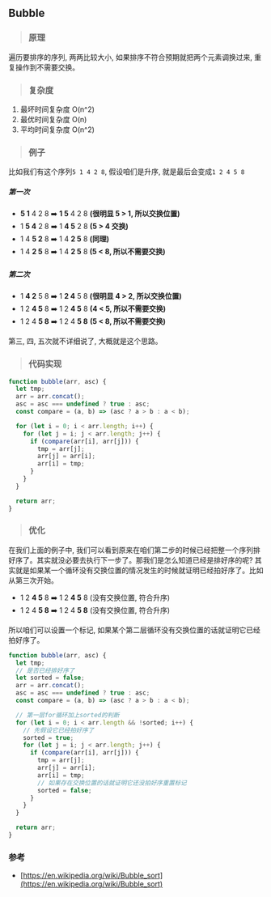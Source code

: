 ## Bubble

> ### 原理

遍历要排序的序列, 两两比较大小, 如果排序不符合预期就把两个元素调换过来, 重复操作到不需要交换。

> ### 复杂度

1. 最坏时间复杂度 O(n^2)
2. 最优时间复杂度	O(n)
3. 平均时间复杂度 O(n^2)

> ### 例子

比如我们有这个序列`5 1 4 2 8`, 假设咱们是升序, 就是最后会变成`1 2 4 5 8`

##### 第一次

* **5 1** 4 2 8 ➡️ **1 5** 4 2 8 **(**很明显 5 > 1, 所以交换位置**)**
* 1 **5 4** 2 8 ➡️ 1 **4 5** 2 8 **(**5 > 4 交换**)**
* 1 4 **5 2** 8 ➡️ 1 4 **2 5** 8 **(**同理**)**
* 1 4 **2 5** 8 ➡️ 1 4 **2 5** 8 **(**5 < 8, 所以不需要交换**)**

##### 第二次

* 1 **4 2** 5 8 ➡️ 1 **2 4** 5 8 **(**很明显 4 > 2, 所以交换位置**)**
* 1 2 **4 5** 8 ➡️ 1 2 **4 5** 8 **(**4 < 5, 所以不需要交换**)**
* 1 2 4 **5 8** ➡️ 1 2 4 **5 8** **(**5 < 8, 所以不需要交换**)**

第三, 四, 五次就不详细说了, 大概就是这个思路。

> ### 代码实现

```js
function bubble(arr, asc) {
  let tmp;
  arr = arr.concat();
  asc = asc === undefined ? true : asc;
  const compare = (a, b) => (asc ? a > b : a < b);

  for (let i = 0; i < arr.length; i++) {
    for (let j = i; j < arr.length; j++) {
      if (compare(arr[i], arr[j])) {
        tmp = arr[j];
        arr[j] = arr[i];
        arr[i] = tmp;
      }
    }
  }

  return arr;
}
```

> ### 优化

在我们上面的例子中, 我们可以看到原来在咱们第二步的时候已经把整一个序列排好序了。其实就没必要去执行下一步了。那我们是怎么知道已经是排好序的呢? 其实就是如果某一个循环没有交换位置的情况发生的时候就证明已经拍好序了。比如从第三次开始。

* 1 2 **4 5** 8 ➡️ 1 2 **4 5** 8 (没有交换位置, 符合升序)
* 1 2 4 **5 8** ➡️ 1 2 4 **5 8** (没有交换位置, 符合升序)

所以咱们可以设置一个标记, 如果某个第二层循环没有交换位置的话就证明它已经拍好序了。

```js
function bubble(arr, asc) {
  let tmp;
  // 是否已经排好序了
  let sorted = false;
  arr = arr.concat();
  asc = asc === undefined ? true : asc;
  const compare = (a, b) => (asc ? a > b : a < b);

  // 第一层for循环加上sorted的判断
  for (let i = 0; i < arr.length && !sorted; i++) {
    // 先假设它已经拍好序了
    sorted = true;
    for (let j = i; j < arr.length; j++) {
      if (compare(arr[i], arr[j])) {
        tmp = arr[j];
        arr[j] = arr[i];
        arr[i] = tmp;
        // 如果存在交换位置的话就证明它还没拍好序重置标记
        sorted = false;
      }
    }
  }

  return arr;
}
```

### 参考

* [https://en.wikipedia.org/wiki/Bubble_sort](https://en.wikipedia.org/wiki/Bubble_sort)

